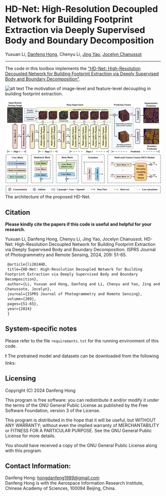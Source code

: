 # HD-Net: High-Resolution Decoupled Network for Building Footprint Extraction via Deeply Supervised Body and Boundary Decomposition

Yuxuan Li, [Danfeng Hong](https://scholar.google.com/citations?user=n7gL0_IAAAAJ&hl=en), Chenyu Li, [Jing Yao](https://scholar.google.com/citations?user=1SHd5ygAAAAJ&hl=en), [Jocelyn Chanussot](https://scholar.google.com/citations?user=6owK2OQAAAAJ&hl=en)

___________

The code in this toolbox implements the ["HD-Net: High-Resolution Decoupled Network for Building Footprint Extraction via Deeply Supervised Body and Boundary Decomposition"](https://authors.elsevier.com/a/1iYW63I9x1qnCx).

![alt text](./Motivation.jpg)
The motivation of image-level and feature-level decoupling in building footprint extraction. 

![alt text](./Workflow.jpg)
The architecture of the proposed HD-Net.

Citation
---------------------

**Please kindly cite the papers if this code is useful and helpful for your research.**

Yuxuan Li, Danfeng Hong, Chenyu Li, Jing Yao, Jocelyn Chanussot. HD-Net: High-Resolution Decoupled Network for Building Footprint Extraction via Deeply Supervised Body and Boundary Decomposition. ISPRS Journal of Photogrammetry and Remote Sensing, 2024, 209: 51-65. 

     @article{li2024HD,
     title={HD-Net: High-Resolution Decoupled Network for Building Footprint Extraction via Deeply Supervised Body and Boundary Decomposition},
     author={Li, Yuxuan and Hong, Danfeng and Li, Chenyu and Yao, Jing and Chanussote, Jocelyn},
     journal={ISPRS Journal of Photogrammetry and Remote Sensing},
     volume={209},
     pages={51-65},
     year={2024}
     }

System-specific notes
---------------------
Please refer to the file `requirements.txt` for the running environment of this code.

:exclamation: The pretrained model and datasets can be downloaded from the following links:

Licensing
---------

Copyright (C) 2024 Danfeng Hong

This program is free software: you can redistribute it and/or modify it under the terms of the GNU General Public License as published by the Free Software Foundation, version 3 of the License.

This program is distributed in the hope that it will be useful, but WITHOUT ANY WARRANTY; without even the implied warranty of MERCHANTABILITY or FITNESS FOR A PARTICULAR PURPOSE. See the GNU General Public License for more details.

You should have received a copy of the GNU General Public License along with this program.

Contact Information:
--------------------

Danfeng Hong: hongdanfeng1989@gmail.com<br>
Danfeng Hong is with the Aerospace Information Research Institute, Chinese Academy of Sciences, 100094 Beijing, China.
